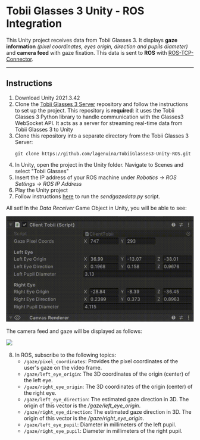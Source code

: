 # Tobii Glasses 3 Unity - ROS Integration

This Unity project receives data from Tobii Glasses 3. 
It displays **gaze information** *(pixel coordinates, eyes origin, direction and pupils diameter)* and **camera feed** with gaze fixation.
This data is sent to **ROS** with [ROS-TCP-Connector](https://github.com/Unity-Technologies/ROS-TCP-Connector).

------

## Instructions
1. Download Unity 2021.3.42
2. Clone the [Tobii Glasses 3 Server](https://github.com/lagenuina/TobiiGlasses3-Server.git) repository and follow the instructions to set up the project. This repository is **required**: it uses the Tobii Glasses 3 Python library to handle communication with the Glasses3 WebSocket API. It acts as a server for streaming real-time data from Tobii Glasses 3 to Unity
3. Clone this repository into a separate directory from the Tobii Glasses 3 Server:
   ```
   git clone https://github.com/lagenuina/TobiiGlasses3-Unity-ROS.git
   ```
4. In Unity, open the project in the Unity folder. Navigate to Scenes and select "Tobii Glasses"
5. Insert the IP address of your ROS machine under *Robotics -> ROS Settings -> ROS IP Address*
6. Play the Unity project
7. Follow instructions [here](https://github.com/lagenuina/TobiiGlasses/tree/main?tab=readme-ov-file) to run the *sendgazedata.py* script.

All set! In the *Data Receiver* Game Object in Unity, you will be able to see:

![](UnityGazeData.gif)

The camera feed and gaze will be displayed as follows:

![](UnityCamera.gif)

8. In ROS, subscribe to the following topics:
   - `/gaze/pixel_coordinates`: Provides the pixel coordinates of the user's gaze on the video frame.
   - `/gaze/left_eye_origin`: The 3D coordinates of the origin (center) of the left eye.
   - `/gaze/right_eye_origin`: The 3D coordinates of the origin (center) of the right eye.
   - `/gaze/left_eye_direction`: The estimated gaze direction in 3D. The origin of this vector is the */gaze/left_eye_origin*.
   - `/gaze/right_eye_direction`: The estimated gaze direction in 3D. The origin of this vector is the */gaze/right_eye_origin*.
   - `/gaze/left_eye_pupil`: Diameter in millimeters of the left pupil.
   - `/gaze/right_eye_pupil`: Diameter in millimeters of the right pupil.
